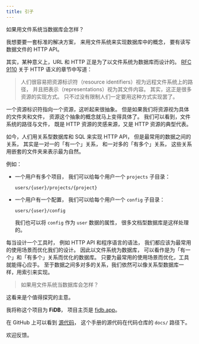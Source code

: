 ```yaml
---
title: 引子
---
```


如果用文件系统当数据库会怎样？

我想要要一套标准的解决方案，
来用文件系统来实现数据库中的概念，
要有读写数据文件的 HTTP API。

其实，某种意义上，URL 和 HTTP 正是为了以文件系统为数据库而设计的。
[RFC 9110](https://www.rfc-editor.org/rfc/rfc9110.html)
关于 HTTP 语义的章节中写道：

> 人们很容易把资源标识符（resource identifiers）视为远程文件系统上的路径，
> 并且把表示（representations）视为其文件内容。
> 其实，这正是很多资源的实现方式。
> 只不过没有限制人们一定要用这种方式实现罢了。

一个资源标识符指向一个资源，这听起来很抽象。
但是如果我们将资源视为具体的文件夹和文件，
资源这个抽象的概念就马上变得具体了。
我们可以看到，文件系统的路径与文件，
既是 HTTP 资源的灵感来源，又是 HTTP 资源的典型代表。

如今，人们用关系型数据库和 SQL 来实现 HTTP API，
但是最常用的数据之间的关系，
其实是一对一的「有一个」关系，
和一对多的「有多个」关系，
这些关系用嵌套的文件夹来表示最为自然。

例如：

- 一个用户有多个项目，
  我们可以给每个用户一个 `projects` 子目录：

  ```
  users/{user}/projects/{project}
  ```

- 一个用户有一个配置，
  我们可以给每个用户一个 `config` 子目录：

  ```
  users/{user}/config
  ```

  我们也可以将 `config` 作为 `user` 数据的属性，
  很多文档型数据库是这样处理的。

每当设计一个工具时，
例如 HTTP API 和程序语言的语法，
我们都应该为最常用的使用场景而优化我们的设计。
因此以文件系统为数据库，
可以看作是为「有一个」和「有多个」关系而优化的数据库。
只要为最常用的使用场景而优化，工具就能得心应手。
至于数据之间多对多的关系，我们依然可以像关系型数据库一样，用索引来实现。

> 如果用文件系统当数据库会怎样？

这看来是个值得探究的主意。

我将称这个项目为 **FiDB**，
项目主页是 [fidb.app](https://fidb.app)。

在 GitHub 上可以看到 [源代码](https://github.com/fidb-official/fidb)，
这个手册的源代码在代码仓库的 `docs/` 路径下。

欢迎反馈。
